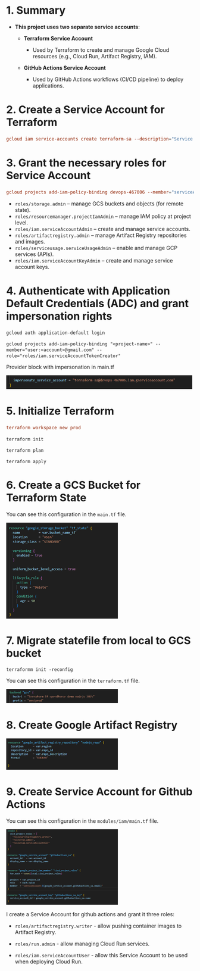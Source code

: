 # 1. Summary

- **This project uses two separate service accounts**:

    - **Terraform Service Account**

        - Used by Terraform to create and manage Google Cloud resources (e.g., Cloud Run, Artifact Registry, IAM).

    - **GitHub Actions Service Account**

        - Used by GitHub Actions workflows (CI/CD pipeline) to deploy applications.

# 2. Create a Service Account for Terraform

```conf
gcloud iam service-accounts create terraform-sa --description="Service Account for Terraform" --display-name="terraform-sa"
```

# 3. Grant the necessary roles for Service Account 

```conf
gcloud projects add-iam-policy-binding devops-467006 --member="serviceAccount:terraform-sa@devops-467006.iam.gserviceaccount.com" --role="roles/storage.admin" --role="roles/resourcemanager.projectIamAdmin" --role="roles/iam.serviceAccountAdmin" --role="roles/artifactregistry.admin" --role="roles/serviceusage.serviceUsageAdmin" --role="roles/iam.serviceAccountKeyAdmin"
```

- `roles/storage.admin` – manage GCS buckets and objects (for remote state).  
- `roles/resourcemanager.projectIamAdmin` – manage IAM policy at project level.  
- `roles/iam.serviceAccountAdmin` – create and manage service accounts.  
- `roles/artifactregistry.admin` – manage Artifact Registry repositories and images.  
- `roles/serviceusage.serviceUsageAdmin` – enable and manage GCP services (APIs).  
- `roles/iam.serviceAccountKeyAdmin` – create and manage service account keys.

# 4. Authenticate with Application Default Credentials (ADC) and grant impersonation rights

```config
gcloud auth application-default login
```

```config
gcloud projects add-iam-policy-binding "<project-name>" --member="user:<account>@gmail.com" --role="roles/iam.serviceAccountTokenCreator"
```

Provider block with impersonation in main.tf

<img src="./image/serviceaccount.png" alt="serviceaccount" width="500"/>


# 5. Initialize Terraform

```conf
terraform workspace new prod
```

```config
terraform init
```

```config
terraform plan
```

```config
terraform apply
```

# 6. Create a GCS Bucket for Terraform State

You can see this configuration in the `main.tf` file.

<img src="./image/gcs.png" alt="gcs" width="300"/>

# 7. Migrate statefile from local to GCS bucket

```config
terraformm init -reconfig
```

You can see this configuration in the `terraform.tf` file.

<img src="./image/bucket-statefile.png" alt="Bucket for Statefile" width="300"/>

# 8. Create Google Artifact Registry

<img src="./image/artifact.png" alt="artifact" width="300"/>

# 9. Create Service Account for Github Actions

You can see this configuration in the `modules/iam/main.tf` file.

<img src="./image/iam.png" alt="iam" width="300"/>

I create a Service Account for github actions and grant it three roles:

- `roles/artifactregistry.writer` - allow pushing container images to Artifact Registry.

- `roles/run.admin` - allow managing Cloud Run services.

- `roles/iam.serviceAccountUser` - allow this Service Account to be used when deploying Cloud Run.